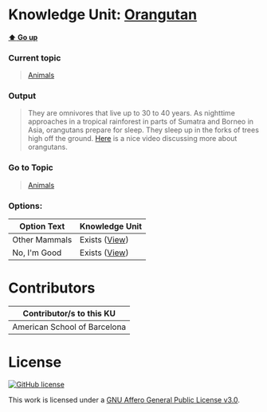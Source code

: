# Knowledge Unit: [Orangutan](../../knowledge_units/animals/orangutan.md)

#### [:arrow_up: Go up](../../topics/animals.md)
### Current topic
> [Animals](../../topics/animals.md)
### Output
> They are omnivores that live up to 30 to 40 years. As nighttime approaches in a tropical rainforest in parts of Sumatra and Borneo in Asia, orangutans prepare for sleep. They sleep up in the forks of trees high off the ground. [Here](https://www.youtube.com/embed/0fts6x_EE_E) is a nice video discussing more about orangutans.
### Go to Topic
> [Animals](../../topics/animals.md)

### Options: 

| Option Text | Knowledge Unit |
| - | - |  
| Other Mammals  |  Exists ([View](../../knowledge_units/animals/other-mammals.md))  |  
| No, I&#039;m Good  |  Exists ([View](../../knowledge_units/animals/no-im-good.md))  | 

# Contributors

| Contributor/s to this KU |
| - | 
| American School of Barcelona |

# License
[![GitHub license](https://img.shields.io/github/license/inbrainz/cerebro)](https://github.com/inbrainz/cerebro/blob/master/LICENSE)

This work is licensed under a [GNU Affero General Public License v3.0](https://www.gnu.org/licenses/agpl-3.0.txt).